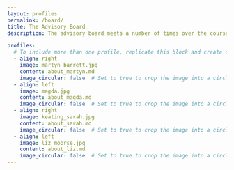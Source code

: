 ```yaml
---
layout: profiles
permalink: /board/
title: The Advisory Board
description: The advisory board meets a number of times over the course of the project. It offers advice and feedback on all aspects of the project, from the design of the EfDI to the dissemination of the project’s results on the website and in publications. Its members are:

profiles:
  # To include more than one profile, replicate this block and create one content file for each profile inside _pages/
  - align: right
    image: martyn_barrett.jpg
    content: about_martyn.md
    image_circular: false  # Set to true to crop the image into a circle
  - align: left
    image: magda.jpg
    content: about_magda.md
    image_circular: false  # Set to true to crop the image into a circle
  - align: right
    image: keating_sarah.jpg
    content: about_sarah.md
    image_circular: false  # Set to true to crop the image into a circle
  - align: left
    image: liz_moorse.jpg
    content: about_liz.md
    image_circular: false  # Set to true to crop the image into a circle
---
```

